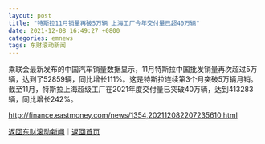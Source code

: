 ```yaml
---
layout: post
title: "特斯拉11月销量再破5万辆 上海工厂今年交付量已超40万辆"
date: 2021-12-08 16:49:27 +0800
categories: emnews
tags: 东财滚动新闻
---
```


乘联会最新发布的中国汽车销量数据显示，11月特斯拉中国批发销量再次超过5万辆，达到了52859辆，同比增长111%。这是特斯拉连续第3个月突破5万辆月销。截至11月，特斯拉上海超级工厂在2021年度交付量已突破40万辆，达到413283辆，同比增长242%。

<http://finance.eastmoney.com/news/1354,202112082207235610.html>

[返回东财滚动新闻](//finews.withounder.com/emnews/)｜[返回首页](//finews.withounder.com/)